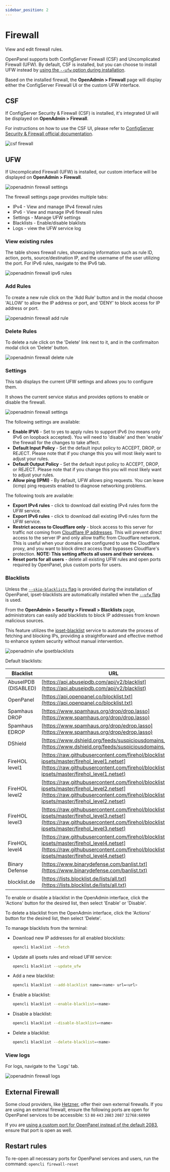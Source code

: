 ```yaml
---
sidebar_position: 2
---
```


# Firewall

View and edit firewall rules.

OpenPanel supports both ConfigServer Firewall (CSF) and Uncomplicated Firewall (UFW). By default, CSF is installed, but you can choose to install UFW instead by [using the `--ufw` option during installation](/install).

Based on the installed firewall, the **OpenAdmin > Firewall** page will display either the ConfigServer Firewall UI or the custom UFW interface.


## CSF

If ConfigServer Security & Firewall (CSF) is installed, it's integrated UI will be displayed on **OpenAdmin > Firewall**.

For instructions on how to use the CSF UI, please refer to [ConfigServer Security & Firewall official documentation](https://download.configserver.com/csf/readme.txt).

![csf firewall](/img/admin/firewall_csf.png)

## UFW

If Uncomplicated Firewall (UFW) is installed, our custom interface will be displayed on **OpenAdmin > Firewall**.

![openadmin firewall settings](/img/admin/adminpanel_firewall_settings.png)

The firewall settings page provides multiple tabs:

- IPv4 - View and manage IPv4 firewall rules
- IPv6 - View and manage IPv6 firewall rules
- Settings - Manage UFW settings
- Blacklists - Enable/disable blaklists
- Logs - view the UFW service log

### View existing rules

The table shows firewall rules, showcasing information such as rule ID, action, ports, source/destination IP, and the username of the user utilizing the port.
For IPv6 rules, navigate to the IPv6 tab.

![openadmin firewall ipv6 rules](/img/admin/adminpanel_firewall_ipv6.png)

### Add Rules

To create a new rule click on the 'Add Rule' button and in the modal choose 'ALLOW' to allow the IP address or port, and 'DENY' to block access for IP address or port.

![openadmin firewall add rule](/img/admin/openadmin_ufw_ip.png)

### Delete Rules

To delete a rule click on the 'Delete' link next to it, and in the confirmaiton modal click on 'Delete' button.

![openadmin firewall delete rule](/img/admin/adminpanel_firewall_delete_rule.png)

### Settings

This tab displays the current UFW settings and allows you to configure them.

It shows the current service status and provides options to enable or disable the firewall.

![openadmin firewall settings](/img/admin/openadmin_ufw_settings.png)

The following settings are available:

- **Enable IPV6** - Set to yes to apply rules to support IPv6 (no means only IPv6 on loopback accepted). You will need to 'disable' and then 'enable' the firewall for the changes to take affect.
- **Default Input Policy** - Set the default input policy to ACCEPT, DROP, or REJECT. Please note that if you change this you will most likely want to adjust your rules.
- **Default Output Policy** - Set the default input policy to ACCEPT, DROP, or REJECT. Please note that if you change this you will most likely want to adjust your rules.
- **Allow ping (IPMI)** - By default, UFW allows ping requests. You can leave (icmp) ping requests enabled to diagnose networking problems.

The following tools are available:

- **Export IPv4 rules** - click to download dall existing IPv4 rules form the UFW service.
- **Export IPv6 rules** - click to download dall existing IPv6 rules form the UFW service.
- **Restrict access to Cloudflare only** - block access to this server for traffic not coming from [Cloudflare IP addresses](https://www.cloudflare.com/ips/). This will prevent direct access to the server IP and only allow traffic from Cloudflare netwrork. This is useful when your domains are configured to use the Cloudflare proxy, and you want to block direct access that bypasses Cloudflare's protection. **NOTE: This setting affects all users and their services.**
- **Reset ports for all users** - delete all existing UFW rules and open ports required by OpenPanel, plus custom ports for users.


### Blacklists

Unless the [`--skip-blacklists` flag](/install) is provided during the installation of OpenPanel, ipset-blacklists are automatically installed when the [`--ufw` flag](/install) is used.

From the **OpenAdmin > Security > Firewall > Blacklists** page, administrators can easily add blacklists to block IP addresses from known malicious sources.

This feature utilizes the [ipset-blacklist](https://github.com/stefanpejcic/ipset-blacklist) service to automate the process of fetching and blocking IPs, providing a straightforward and effective method to enhance system security without manual intervention.

![openadmin ufw ipsetblacklists](/img/admin/openadmin_ufw_blacklists.png)

Default blacklists:

| Blacklist            | URL                                                                  |
|-----------------|----------------------------------------------------------------------|
| AbuseIPDB (DISABLED)       | [https://api.abuseipdb.com/api/v2/blacklist](https://api.abuseipdb.com/api/v2/blacklist) |
| OpenPanel       | [https://api.openpanel.co/blocklist.txt](https://api.openpanel.co/blocklist.txt) |
| Spamhaus DROP   | [https://www.spamhaus.org/drop/drop.lasso](https://www.spamhaus.org/drop/drop.lasso) |
| Spamhaus EDROP  | [https://www.spamhaus.org/drop/edrop.lasso](https://www.spamhaus.org/drop/edrop.lasso) |
| DShield         | [https://www.dshield.org/feeds/suspiciousdomains_Low.txt](https://www.dshield.org/feeds/suspiciousdomains_Low.txt) |
| FireHOL level1  | [https://raw.githubusercontent.com/firehol/blocklist-ipsets/master/firehol_level1.netset](https://raw.githubusercontent.com/firehol/blocklist-ipsets/master/firehol_level1.netset) |
| FireHOL level2  | [https://raw.githubusercontent.com/firehol/blocklist-ipsets/master/firehol_level2.netset](https://raw.githubusercontent.com/firehol/blocklist-ipsets/master/firehol_level2.netset) |
| FireHOL level3  | [https://raw.githubusercontent.com/firehol/blocklist-ipsets/master/firehol_level3.netset](https://raw.githubusercontent.com/firehol/blocklist-ipsets/master/firehol_level3.netset) |
| FireHOL level4  | [https://raw.githubusercontent.com/firehol/blocklist-ipsets/master/firehol_level4.netset](https://raw.githubusercontent.com/firehol/blocklist-ipsets/master/firehol_level4.netset) |
| Binary Defense   | [https://www.binarydefense.com/banlist.txt](https://www.binarydefense.com/banlist.txt) |
| blocklist.de    | [https://lists.blocklist.de/lists/all.txt](https://lists.blocklist.de/lists/all.txt) |


<Tabs>
  <TabItem value="openadmin-ufw-rbl" label="With OpenAdmin" default>

To enable or disable a blacklist in the OpenAdmin interface, click the 'Actions' button for the desired list, then select 'Enable' or 'Disable'.

To delete a blacklist from the OpenAdmin interface, click the 'Actions' button for the desired list, then select 'Delete'.

  </TabItem>
  <TabItem value="CLI-yfw-rbl" label="With OpenCLI">

To manage blacklists from the terminal:

- Download new IP addresses for all enabled blocklists:
  ```bash
  opencli blacklist --fetch
  ```
- Update all ipsets rules and reload UFW service:
  ```bash
  opencli blacklist --update_ufw
  ```
- Add a new blacklist:
  ```bash
  opencli blacklist --add-blacklist name=<name> url=<url>
  ```
- Enable a blacklist:
  ```bash
  opencli blacklist --enable-blacklist=<name>
  ```
- Disable a blacklist:
  ```bash
  opencli blacklist --disable-blacklist=<name>
  ```
- Delete a blacklist:
  ```bash
  opencli blacklist --delete-blacklist=<name>
  ```

  </TabItem>
</Tabs>



### View logs

For logs, navigate to the 'Logs' tab.

![openadmin firewall logs](/img/admin/adminpanel_firewall_logs.png)


## External Firewall

Some cloud providers, like [Hetzner](https://docs.hetzner.com/robot/dedicated-server/firewall/), offer their own external firewalls. If you are using an external firewall, ensure the following ports are open for OpenPanel services to be accessible: `53` `80` `443` `2083` `2087` `32768:60999`

If you are [using a custom port for OpenPanel instead of the default 2083](/docs/admin/settings/general/#change-openpanel-port), ensure that port is open as well.

## Restart rules

To re-open all necessary ports for OpenPanel services and users, run the command: `opencli firewall-reset`
